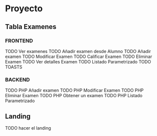 # Proyecto

## Tabla Examenes

### FRONTEND

TODO Ver examenes
TODO Añadir examen desde Alumno
TODO Añadir examen
TODO Modificar Examen
TODO Calificar Examen
TODO Eliminar Examen
TODO Ver detalles Examen
TODO Listado Parametrizado
TODO TOASTS

### BACKEND

TODO PHP Añadir examen
TODO PHP Modificar Examen
TODO PHP Eliminar Examen
TODO PHP Obtener un examen
TODO PHP Listado Parametrizado

## Landing

TODO hacer el landing
